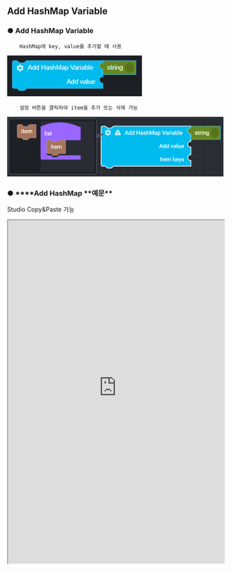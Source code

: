 ## Add HashMap Variable

### ● Add HashMap Variable

        HashMap에 key, value를 추가할 때 사용

![](../../../img/assets/image%20%2812%29.png)

        설정 버튼을 클릭하여 item을 추가 또는 삭제 가능

![](../../../img/assets/image%20%28185%29.png)

### ● \***\*Add HashMap **예문\*\*

<p class='comment'>Studio Copy&Paste 가능</p>
<iframe
    src="https://d1sxhpvag16wqc.cloudfront.net/v3.1.0/hashmap/add_hashmap"
    width="100%"
    height="800px"
    allow=""
    sandbox="allow-scripts allow-same-origin" />
<div class="display-pdf">
    <p><img src="../../img/assets/add_hashmap_example_1.png" alt="" /></p>
    <p><img src="../../img/assets/add_hashmap_example_2.png" alt="" /></p>
</div>

### ● \***\*Add HashMap **결과\*\*

```text
{
  "result": {
    "mainKey": {
      "main": {
        "originKey": "originVal",
        "indepthKey": "indepthVal"
      }
    },
    "subKey": {
      "sub": {
        "getKey": "getVal"
      }
    }
  }
}
```
